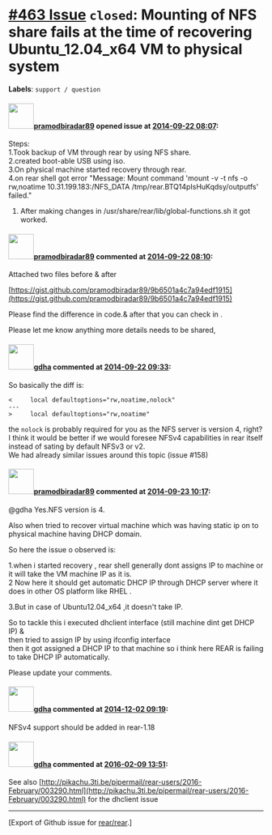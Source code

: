 [\#463 Issue](https://github.com/rear/rear/issues/463) `closed`: Mounting of NFS share fails at the time of recovering Ubuntu\_12.04\_x64 VM to physical system
===============================================================================================================================================================

**Labels**: `support / question`

#### <img src="https://avatars.githubusercontent.com/u/8360055?v=4" width="50">[pramodbiradar89](https://github.com/pramodbiradar89) opened issue at [2014-09-22 08:07](https://github.com/rear/rear/issues/463):

Steps:  
1.Took backup of VM through rear by using NFS share.  
2.created boot-able USB using iso.  
3.On physical machine started recovery through rear.  
4.on rear shell got error "Message: Mount command 'mount -v -t nfs -o
rw,noatime 10.31.199.183:/NFS\_DATA /tmp/rear.BTQ14pIsHuKqdsy/outputfs'
failed."

1.  After making changes in /usr/share/rear/lib/global-functions.sh it
    got worked.

#### <img src="https://avatars.githubusercontent.com/u/8360055?v=4" width="50">[pramodbiradar89](https://github.com/pramodbiradar89) commented at [2014-09-22 08:10](https://github.com/rear/rear/issues/463#issuecomment-56341464):

Attached two files before & after

[https://gist.github.com/pramodbiradar89/9b6501a4c7a94edf1915](https://gist.github.com/pramodbiradar89/9b6501a4c7a94edf1915)

Please find the difference in code.& after that you can check in .

Please let me know anything more details needs to be shared,

#### <img src="https://avatars.githubusercontent.com/u/888633?u=cdaeb31efcc0048d3619651aa18dd4b76e636b21&v=4" width="50">[gdha](https://github.com/gdha) commented at [2014-09-22 09:33](https://github.com/rear/rear/issues/463#issuecomment-56349597):

So basically the diff is:

    <     local defaultoptions="rw,noatime,nolock"
    ---
    >     local defaultoptions="rw,noatime"

the `nolock` is probably required for you as the NFS server is version
4, right? I think it would be better if we would foresee NFSv4
capabilities in rear itself instead of sating by default NFSv3 or v2.  
We had already similar issues around this topic (issue \#158)

#### <img src="https://avatars.githubusercontent.com/u/8360055?v=4" width="50">[pramodbiradar89](https://github.com/pramodbiradar89) commented at [2014-09-23 10:17](https://github.com/rear/rear/issues/463#issuecomment-56499593):

@gdha Yes.NFS version is 4.

Also when tried to recover virtual machine which was having static ip on
to physical machine having DHCP domain.

So here the issue o observed is:

1.when i started recovery , rear shell generally dont assigns IP to
machine or it will take the VM machine IP as it is.  
2 Now here it should get automatic DHCP IP through DHCP server where it
does in other OS platform like RHEL .

3.But in case of Ubuntu12.04\_x64 ,it doesn't take IP.

So to tackle this i executed dhclient interface (still machine dint get
DHCP IP) &  
then tried to assign IP by using ifconfig interface <ip adress>  
then it got assigned a DHCP IP to that machine so i think here REAR is
failing to take DHCP IP automatically.

Please update your comments.

#### <img src="https://avatars.githubusercontent.com/u/888633?u=cdaeb31efcc0048d3619651aa18dd4b76e636b21&v=4" width="50">[gdha](https://github.com/gdha) commented at [2014-12-02 09:19](https://github.com/rear/rear/issues/463#issuecomment-65202282):

NFSv4 support should be added in rear-1.18

#### <img src="https://avatars.githubusercontent.com/u/888633?u=cdaeb31efcc0048d3619651aa18dd4b76e636b21&v=4" width="50">[gdha](https://github.com/gdha) commented at [2016-02-09 13:51](https://github.com/rear/rear/issues/463#issuecomment-181872200):

See also
[http://pikachu.3ti.be/pipermail/rear-users/2016-February/003290.html](http://pikachu.3ti.be/pipermail/rear-users/2016-February/003290.html)
for the dhclient issue

------------------------------------------------------------------------

\[Export of Github issue for
[rear/rear](https://github.com/rear/rear).\]
